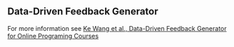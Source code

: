 ## Data-Driven Feedback Generator

For more information see [Ke Wang et al., Data-Driven Feedback Generator for Online Programing Courses](http://dl.acm.org/citation.cfm?id=3053999)
